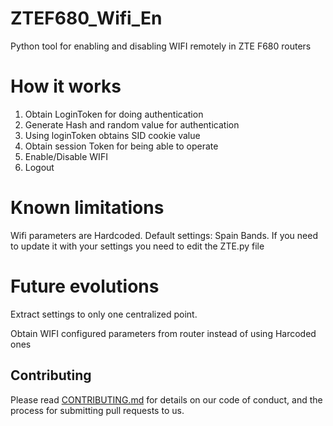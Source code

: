 # ZTEF680_Wifi_En

Python tool for enabling and disabling WIFI remotely in ZTE F680 routers

# How it works
1. Obtain LoginToken for doing authentication
2. Generate Hash and random value for authentication
3. Using loginToken obtains SID cookie value
4. Obtain session Token for being able to operate
5. Enable/Disable WIFI
6. Logout


# Known limitations
Wifi parameters are Hardcoded. Default settings: Spain Bands. If you need to update it with your settings you need to edit the ZTE.py file

# Future evolutions
Extract settings to only one centralized point.

Obtain WIFI configured parameters from router instead of using Harcoded ones 

## Contributing

Please read [CONTRIBUTING.md](https://github.com/jazzran/ZTEF680_Wifi_En/blob/master/Contributing.md) for details on our code of conduct, and the process for submitting pull requests to us.

